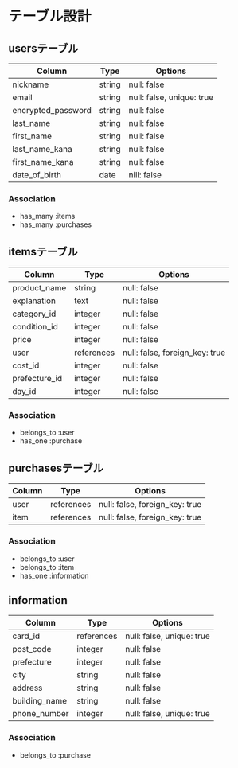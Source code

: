 # テーブル設計

## usersテーブル

| Column             | Type   | Options                   |
| ------------------ | ------ | ------------------------- |
| nickname           | string | null: false               |
| email              | string | null: false, unique: true |
| encrypted_password | string | null: false               |
| last_name          | string | null: false               |
| first_name         | string | null: false               |
| last_name_kana     | string | null: false               |
| first_name_kana    | string | null: false               |
| date_of_birth      | date   | nill: false               |

### Association

- has_many :items
- has_many :purchases

## itemsテーブル

| Column        | Type       | Options                        |
| ------------- | ---------- | ------------------------------ |
| product_name  | string     | null: false                    |
| explanation   | text       | null: false                    |
| category_id   | integer    | null: false                    |
| condition_id  | integer    | null: false                    |
| price         | integer    | null: false                    |
| user          | references | null: false, foreign_key: true |
| cost_id       | integer    | null: false                    |
| prefecture_id | integer    | null: false                    |
| day_id        | integer    | null: false                    |

### Association

- belongs_to :user
- has_one :purchase

## purchasesテーブル

| Column        | Type       | Options                        |
| ------------- | ---------- | ------------------------------ |
| user          | references | null: false, foreign_key: true |
| item          | references | null: false, foreign_key: true |

### Association

- belongs_to :user
- belongs_to :item
- has_one :information

## information
| Column        | Type       | Options                        |
| ------------- | ---------- | ------------------------------ |
| card_id       | references | null: false, unique: true      |
| post_code     | integer    | null: false                    |
| prefecture    | integer    | null: false                    |
| city          | string     | null: false                    |
| address       | string     | null: false                    |
| building_name | string     | null: false                    |
| phone_number  | integer    | null: false, unique: true      |

### Association

- belongs_to :purchase